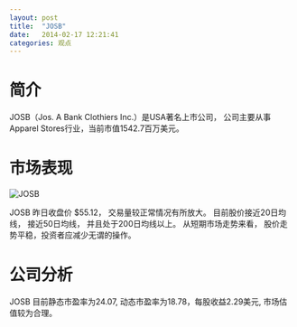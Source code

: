 ```yaml
---
layout: post
title:  "JOSB"
date:   2014-02-17 12:21:41
categories: 观点
---
```


# 简介
JOSB（Jos. A Bank Clothiers Inc.）是USA著名上市公司，
公司主要从事Apparel Stores行业，当前市值1542.7百万美元。

# 市场表现

![JOSB](http://finviz.com/chart.ashx?t=JOSB&ty=c&ta=1&p=d&s=l)

JOSB 昨日收盘价 $55.12，
交易量较正常情况有所放大。
目前股价接近20日均线，
接近50日均线，
并且处于200日均线以上。
从短期市场走势来看，
股价走势平稳，投资者应减少无谓的操作。

# 公司分析
JOSB 目前静态市盈率为24.07, 动态市盈率为18.78，每股收益2.29美元,
市场估值较为合理。
